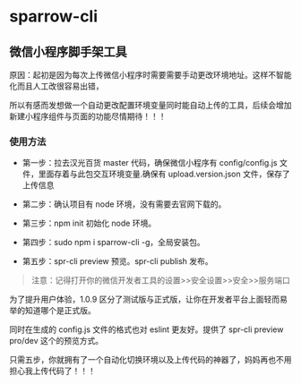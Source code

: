 # sparrow-cli

## 微信小程序脚手架工具

原因：起初是因为每次上传微信小程序时需要需要手动更改环境地址。这样不智能化而且人工改很容易出错，

所以有感而发想做一个自动更改配置环境变量同时能自动上传的工具，后续会增加新建小程序组件与页面的功能尽情期待！！！

### 使用方法

- 第一步：拉去汉光百货 master 代码，确保微信小程序有 config/config.js 文件，里面存着与此包交互环境变量.确保有 upload.version.json 文件，保存了上传信息

- 第二步：确认项目有 node 环境，没有需要去官网下载的。

- 第三步：npm init 初始化 node 环境。

- 第四步：sudo npm i sparrow-cli -g，全局安装包。

- 第五步：spr-cli preview 预览。spr-cli publish 发布。

> 注意：记得打开你的微信开发者工具的设置>>安全设置>>安全>>服务端口

为了提升用户体验，1.0.9 区分了测试版与正式版，让你在开发者平台上面轻而易举的知道哪个是正式版。

同时在生成的 config.js 文件的格式也对 eslint 更友好。提供了 spr-cli preview pro/dev 这个的预览方式。

只需五步，你就拥有了一个自动化切换环境以及上传代码的神器了，妈妈再也不用担心我上传代码了！！！
